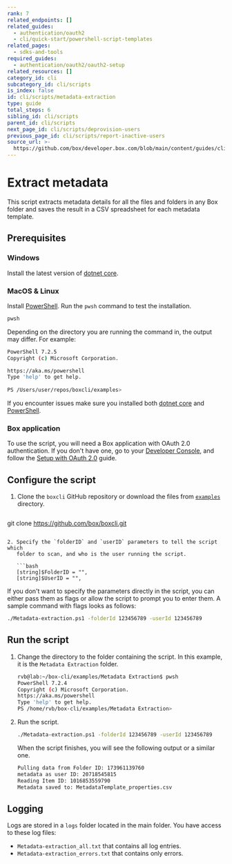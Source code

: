 ```yaml
---
rank: 7
related_endpoints: []
related_guides:
  - authentication/oauth2
  - cli/quick-start/powershell-script-templates
related_pages:
  - sdks-and-tools
required_guides:
  - authentication/oauth2/oauth2-setup
related_resources: []
category_id: cli
subcategory_id: cli/scripts
is_index: false
id: cli/scripts/metadata-extraction
type: guide
total_steps: 6
sibling_id: cli/scripts
parent_id: cli/scripts
next_page_id: cli/scripts/deprovision-users
previous_page_id: cli/scripts/report-inactive-users
source_url: >-
  https://github.com/box/developer.box.com/blob/main/content/guides/cli/scripts/metadata-extraction.md
---
```

# Extract metadata

This script extracts metadata details for all the
files and folders in any Box folder and
saves the result in a CSV spreadsheet for
each metadata template.

## Prerequisites

### Windows

Install the latest version of [dotnet core](https://dotnet.microsoft.com/download).

### MacOS & Linux

Install [PowerShell][pwsh]. Run the `pwsh` command to test the installation.

```bash
pwsh 
```

Depending on the directory you are
running the command in, the output may differ.
For example:

```bash
PowerShell 7.2.5
Copyright (c) Microsoft Corporation.

https://aka.ms/powershell
Type 'help' to get help.
  
PS /Users/user/repos/boxcli/examples> 
```

<Message>

If you encounter issues make sure you installed both
[dotnet core](https://dotnet.microsoft.com/download) and
[PowerShell][pwsh].

</Message>

### Box application

To use the script, you will need a Box application
with OAuth 2.0 authentication. If you don't have one,
go to your [Developer Console][console], and follow the
[Setup with OAuth 2.0][auth] guide.

## Configure the script

1. Clone the `boxcli` GitHub repository 
   or download the files from [`examples`][examples] directory.

   ```bash
git clone https://github.com/box/boxcli.git
```

2. Specify the `folderID` and `userID` parameters to tell the script which
   folder to scan, and who is the user running the script.

   ```bash
   [string]$FolderID = "",
   [string]$UserID = "",
   ```
   
   If you don't want to specify the parameters directly in the script, 
   you can either pass them as flags or allow the script
   to prompt you to enter them. A sample command with flags looks as follows:

   ```bash
   ./Metadata-extraction.ps1 -folderId 123456789 -userId 123456789
   ```

## Run the script

1. Change the directory to the folder containing the script. 
   In this example, it is the `Metadata Extraction` folder.
   
   ```bash
   rvb@lab:~/box-cli/examples/Metadata Extraction$ pwsh
   PowerShell 7.2.4
   Copyright (c) Microsoft Corporation.
   https://aka.ms/powershell
   Type 'help' to get help.
   PS /home/rvb/box-cli/examples/Metadata Extraction>
   ```

2. Run the script.
   
   ```bash
   ./Metadata-extraction.ps1 -folderId 123456789 -userId 123456789
   ```

   When the script finishes, you will see the following 
   output or a similar one.

   ```bash
   Pulling data from Folder ID: 173961139760
   metadata as user ID: 20718545815
   Reading Item ID: 1016853559790
   Metadata saved to: MetadataTemplate_properties.csv
   ```

## Logging

Logs are stored in a `logs` folder located in the main folder.
You have access to these log files:

* `Metadata-extraction_all.txt` that contains all log entries.
* `Metadata-extraction_errors.txt` that contains only errors.

[scripts]: https://github.com/box/boxcli/tree/main/examples
[pwsh]: https://docs.microsoft.com/en-us/powershell/scripting/install/installing-powershell?view=powershell-7.2
[quickstart]: g://cli/quick-start/create-oauth-app/
[console]: https://app.box.com/developers/console
[auth]: g://authentication/oauth2/oauth2-setup
[examples]:https://github.com/box/boxcli/tree/main/examples/Metadata%20Extraction